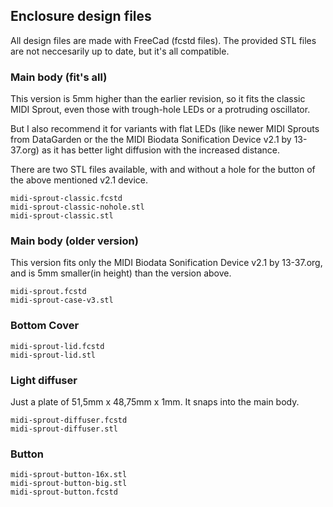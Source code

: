 ## Enclosure design files

All design files are made with FreeCad (fcstd files). 
The provided STL files are not neccesarily up to date, but it's all compatible.

### Main body (fit's all)

This version is 5mm higher than the earlier revision, so it fits the classic MIDI Sprout,
even those with trough-hole LEDs or a protruding oscillator.

But I also recommend it for variants with flat LEDs (like newer MIDI Sprouts from DataGarden or the the MIDI Biodata Sonification Device v2.1 by 13-37.org) 
as it has better light diffusion with the increased distance.

There are two STL files available, with and without a hole for the button of the above mentioned v2.1 device.

    midi-sprout-classic.fcstd 
    midi-sprout-classic-nohole.stl 
    midi-sprout-classic.stl      

### Main body (older version)

This version fits only the MIDI Biodata Sonification Device v2.1 by 13-37.org, and is 5mm smaller(in height) than the version above.

    midi-sprout.fcstd
    midi-sprout-case-v3.stl

### Bottom Cover

    midi-sprout-lid.fcstd
    midi-sprout-lid.stl

### Light diffuser

Just a plate of 51,5mm x 48,75mm x 1mm. It snaps into the main body.

    midi-sprout-diffuser.fcstd
    midi-sprout-diffuser.stl

### Button

    midi-sprout-button-16x.stl
    midi-sprout-button-big.stl
    midi-sprout-button.fcstd
